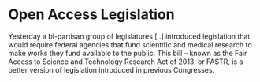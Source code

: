 # Open Access Legislation

Yesterday a bi-partisan group of legislatures [..] introduced
legislation that would require federal agencies that fund scientific
and medical research to make works they fund available to the
public. This bill – known as the Fair Access to Science and Technology
Research Act of 2013, or FASTR, is a better version of legislation
introduced in previous Congresses.
